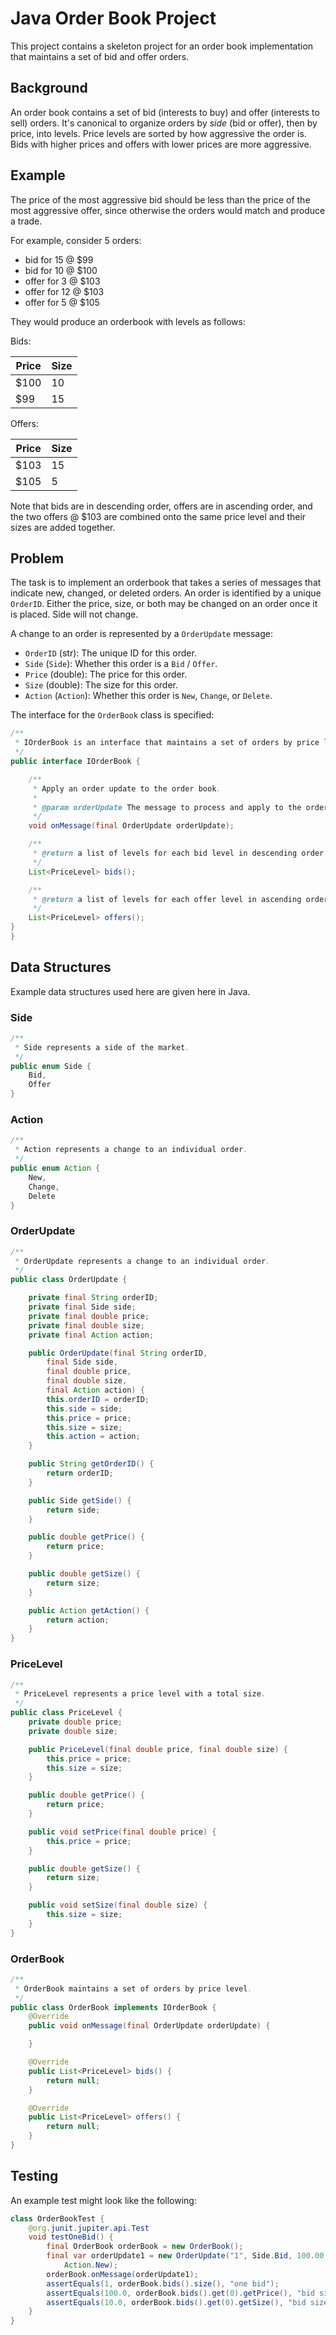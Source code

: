 # Java Order Book Project

This project contains a skeleton project for an order book implementation that maintains a set of bid and offer orders.

## Background

An order book contains a set of bid (interests to buy) and offer (interests to sell) orders. It's canonical to organize orders by _side_ (bid or offer), then by price, into levels. Price levels are sorted by how aggressive the order is. Bids with higher prices and offers with lower prices are more aggressive.

## Example

The price of the most aggressive bid should be less than the price of the most aggressive offer, since otherwise the orders would match and produce a trade.

For example, consider 5 orders:

 - bid for 15 @ $99
 - bid for 10 @ $100
 - offer for 3 @ $103
 - offer for 12 @ $103
 - offer for 5 @ $105

They would produce an orderbook with levels as follows:

Bids:

| Price | Size |
| ----- | ---- |
| $100 | 10 |
| $99 | 15 |


Offers:

| Price | Size |
| ----- | ---- |
| $103 | 15 |
| $105 | 5 |

Note that bids are in descending order, offers are in ascending order, and the two offers @ $103 are combined onto the same price level and their sizes are added together.

## Problem

The task is to implement an orderbook that takes a series of messages that indicate new, changed, or deleted orders. An order is identified by a unique `OrderID`. Either the price, size, or both may be changed on an order once it is placed. Side will not change.

A change to an order is represented by a `OrderUpdate` message:

- `OrderID` (str): The unique ID for this order.
- `Side` (`Side`): Whether this order is a `Bid` / `Offer`.
- `Price` (double): The price for this order.
- `Size` (double): The size for this order.
- `Action` (`Action`): Whether this order is `New`, `Change`, or `Delete`.

The interface for the `OrderBook` class is specified:

```java
/**
 * IOrderBook is an interface that maintains a set of orders by price level.
 */
public interface IOrderBook {

    /**
     * Apply an order update to the order book.
     *
     * @param orderUpdate The message to process and apply to the order book.
     */
    void onMessage(final OrderUpdate orderUpdate);

    /**
     * @return a list of levels for each bid level in descending order by price.
     */
    List<PriceLevel> bids();

    /**
     * @return a list of levels for each offer level in ascending order by price.
     */
    List<PriceLevel> offers();
}
}
```

## Data Structures

Example data structures used here are given here in Java.

### Side

```java
/**
 * Side represents a side of the market.
 */
public enum Side {
    Bid,
    Offer
}
```

### Action

```java
/**
 * Action represents a change to an individual order.
 */
public enum Action {
    New,
    Change,
    Delete
}
```

### OrderUpdate

```java
/**
 * OrderUpdate represents a change to an individual order.
 */
public class OrderUpdate {

    private final String orderID;
    private final Side side;
    private final double price;
    private final double size;
    private final Action action;

    public OrderUpdate(final String orderID,
        final Side side,
        final double price,
        final double size,
        final Action action) {
        this.orderID = orderID;
        this.side = side;
        this.price = price;
        this.size = size;
        this.action = action;
    }

    public String getOrderID() {
        return orderID;
    }

    public Side getSide() {
        return side;
    }

    public double getPrice() {
        return price;
    }

    public double getSize() {
        return size;
    }

    public Action getAction() {
        return action;
    }
}
```
### PriceLevel

```java
/**
 * PriceLevel represents a price level with a total size.
 */
public class PriceLevel {
    private double price;
    private double size;

    public PriceLevel(final double price, final double size) {
        this.price = price;
        this.size = size;
    }

    public double getPrice() {
        return price;
    }

    public void setPrice(final double price) {
        this.price = price;
    }

    public double getSize() {
        return size;
    }

    public void setSize(final double size) {
        this.size = size;
    }
}
```

### OrderBook

```java
/**
 * OrderBook maintains a set of orders by price level.
 */
public class OrderBook implements IOrderBook {
    @Override
    public void onMessage(final OrderUpdate orderUpdate) {

    }

    @Override
    public List<PriceLevel> bids() {
        return null;
    }

    @Override
    public List<PriceLevel> offers() {
        return null;
    }
}
```

## Testing

An example test might look like the following:

```java
class OrderBookTest {
    @org.junit.jupiter.api.Test
    void testOneBid() {
        final OrderBook orderBook = new OrderBook();
        final var orderUpdate1 = new OrderUpdate("1", Side.Bid, 100.00, 10.0,
            Action.New);
        orderBook.onMessage(orderUpdate1);
        assertEquals(1, orderBook.bids().size(), "one bid");
        assertEquals(100.0, orderBook.bids().get(0).getPrice(), "bid size");
        assertEquals(10.0, orderBook.bids().get(0).getSize(), "bid size");
    }
}
```
